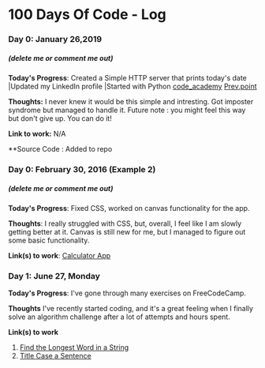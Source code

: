 # 100 Days Of Code - Log

### Day 0: January 26,2019 
##### (delete me or comment me out)

**Today's Progress**: Created a Simple HTTP server that prints today's date |Updated my LinkedIn profile |Started with Python [code_academy](https://www.codecademy.com/learn) [Prev.point](https://www.codecademy.com/courses/learn-python/lessons/strings--console-output/exercises/strings?action=resume)

**Thoughts:** I never knew it would be this simple and intresting. Got imposter syndrome but managed to handle it. Future note : you might feel this way but don't give up. You can do it!

**Link to work:** N/A

**Source Code : Added to repo 

### Day 0: February 30, 2016 (Example 2)
##### (delete me or comment me out)

**Today's Progress**: Fixed CSS, worked on canvas functionality for the app.

**Thoughts**: I really struggled with CSS, but, overall, I feel like I am slowly getting better at it. Canvas is still new for me, but I managed to figure out some basic functionality.

**Link(s) to work**: [Calculator App](http://www.example.com)


### Day 1: June 27, Monday

**Today's Progress**: I've gone through many exercises on FreeCodeCamp.

**Thoughts** I've recently started coding, and it's a great feeling when I finally solve an algorithm challenge after a lot of attempts and hours spent.

**Link(s) to work**
1. [Find the Longest Word in a String](https://www.freecodecamp.com/challenges/find-the-longest-word-in-a-string)
2. [Title Case a Sentence](https://www.freecodecamp.com/challenges/title-case-a-sentence)

